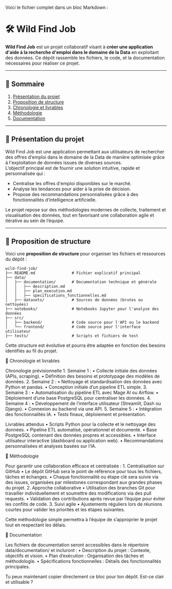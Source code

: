Voici le fichier complet dans un bloc Markdown :

# 🛠️ Wild Find Job  

**Wild Find Job** est un projet collaboratif visant à **créer une application d'aide à la recherche d'emploi dans le domaine de la Data** en exploitant des données. Ce dépôt rassemble les fichiers, le code, et la documentation nécessaires pour réaliser ce projet.

---

## 📖 Sommaire  

1. [Présentation du projet](#présentation-du-projet)  
2. [Proposition de structure](#proposition-de-structure)  
3. [Chronologie et livrables](#chronologie-et-livrables)  
4. [Méthodologie](#méthodologie)  
5. [Documentation](#documentation)  

---

## 🎯 Présentation du projet  

Wild Find Job est une application permettant aux utilisateurs de rechercher des offres d'emploi dans le domaine de la Data de manière optimisée grâce à l'exploitation de données issues de diverses sources.  
L’objectif principal est de fournir une solution intuitive, rapide et personnalisée qui :  
- Centralise les offres d'emploi disponibles sur le marché.  
- Analyse les tendances pour aider à la prise de décision.  
- Propose des recommandations personnalisées grâce à des fonctionnalités d’intelligence artificielle.  

Le projet repose sur des méthodologies modernes de collecte, traitement et visualisation des données, tout en favorisant une collaboration agile et itérative au sein de l’équipe.

---

## 📂 Proposition de structure  

Voici une **proposition de structure** pour organiser les fichiers et ressources du dépôt :  

```plaintext
wild-find-job/
├── README.md                # Fichier explicatif principal
├── data/
│   ├── documentation/       # Documentation technique et générale
│   │   ├── description.md
│   │   ├── plan_execution.md
│   │   ├── specifications_fonctionnelles.md
│   ├── datasets/            # Sources de données (brutes ou nettoyées)
├── notebooks/               # Notebooks Jupyter pour l'analyse des données
├── src/
│   ├── backend/             # Code source pour l'API ou le backend
│   └── frontend/            # Code source pour l'interface utilisateur
├── tests/                   # Scripts et fichiers de test
```


Cette structure est évolutive et pourra être adaptée en fonction des besoins identifiés au fil du projet.

📅 Chronologie et livrables

Chronologie prévisionnelle
	1.	Semaine 1 :
	•	Collecte initiale des données (APIs, scraping).
	•	Définition des besoins et prototypage des modèles de données.
	2.	Semaine 2 :
	•	Nettoyage et standardisation des données avec Python et pandas.
	•	Conception initiale d’un pipeline ETL simple.
	3.	Semaine 3 :
	•	Automatisation du pipeline ETL avec Mage AI ou Airflow.
	•	Déploiement d’une base PostgreSQL pour centraliser les données.
	4.	Semaine 4 :
	•	Développement de l’interface utilisateur (Streamlit, Dash ou Django).
	•	Connexion au backend via une API.
	5.	Semaine 5 :
	•	Intégration des fonctionnalités IA.
	•	Tests finaux, déploiement et présentation.

Livrables attendus
	•	Scripts Python pour la collecte et le nettoyage des données.
	•	Pipeline ETL automatisé, opérationnel et documenté.
	•	Base PostgreSQL contenant des données propres et accessibles.
	•	Interface utilisateur interactive (dashboard ou application web).
	•	Recommandations personnalisées et analyses basées sur l’IA.

🔧 Méthodologie

Pour garantir une collaboration efficace et centralisée :
	1.	Centralisation sur GitHub
	•	Le dépôt GitHub sera le point de référence pour tous les fichiers, tâches et échanges.
	•	Chaque fonctionnalité ou étape clé sera suivie via des issues, organisées par milestones correspondant aux grandes phases du projet.
	2.	Approche collaborative
	•	Utilisation des branches Git pour travailler individuellement et soumettre des modifications via des pull requests.
	•	Validation des contributions après revue par l’équipe pour éviter les conflits de code.
	3.	Suivi agile
	•	Ajustements réguliers lors de réunions courtes pour valider les priorités et les étapes suivantes.

Cette méthodologie simple permettra à l’équipe de s’approprier le projet tout en respectant les délais.

📖 Documentation

Les fichiers de documentation seront accessibles dans le répertoire data/documentation/ et incluront :
	•	Description du projet : Contexte, objectifs et vision.
	•	Plan d’exécution : Organisation des tâches et méthodologie.
	•	Spécifications fonctionnelles : Détails des fonctionnalités principales.

Tu peux maintenant copier directement ce bloc pour ton dépôt. Est-ce clair et utilisable ?
